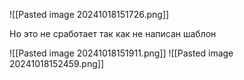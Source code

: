
![[Pasted image 20241018151726.png]]

Но это не сработает так как не написан шаблон

![[Pasted image 20241018151911.png]]
![[Pasted image 20241018152459.png]]